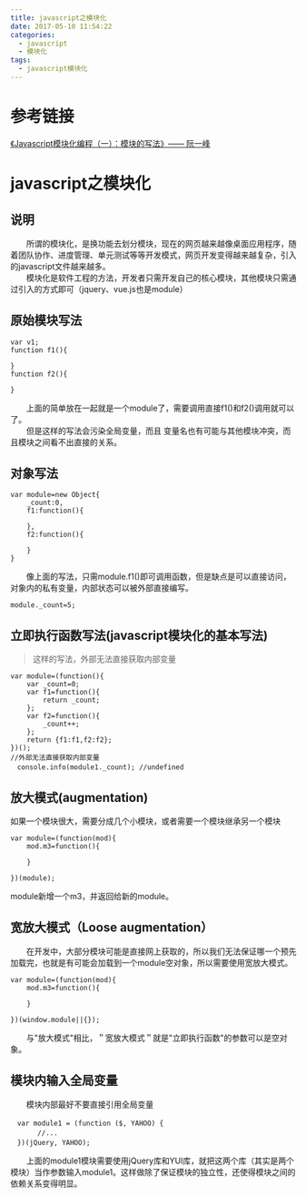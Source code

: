 ```yaml
---
title: javascript之模块化
date: 2017-05-10 11:54:22
categories:
  - javascript
  - 模块化
tags:
  - javascript模块化
---
```

# 参考链接
[《Javascript模块化编程（一）：模块的写法》—— 阮一峰](http://www.ruanyifeng.com/blog/2012/10/javascript_module.html)
# javascript之模块化
## 说明
&emsp;&emsp;所谓的模块化，是换功能去划分模块，现在的网页越来越像桌面应用程序，随着团队协作、进度管理、单元测试等等开发模式，网页开发变得越来越复杂，引入的javascript文件越来越多。  
&emsp;&emsp;模块化是软件工程的方法，开发者只需开发自己的核心模块，其他模块只需通过引入的方式即可（jquery、vue.js也是module）
<!-- more -->
## 原始模块写法

```
var v1;
function f1(){
    
}
function f2(){
    
}
```
&emsp;&emsp;上面的简单放在一起就是一个module了，需要调用直接f1()和f2()调用就可以了。  
&emsp;&emsp;但是这样的写法会污染全局变量，而且
变量名也有可能与其他模块冲突，而且模块之间看不出直接的关系。

## 对象写法
```
var module=new Object{
    _count:0,
    f1:function(){
        
    },
    f2:function(){
        
    }
}
```
&emsp;&emsp;像上面的写法，只需module.f1()即可调用函数，但是缺点是可以直接访问，对象内的私有变量，内部状态可以被外部直接编写。
```
module._count=5;
```

##  立即执行函数写法(javascript模块化的基本写法)
> 这样的写法，外部无法直接获取内部变量

```
var module=(function(){
    var _count=0;
    var f1=function(){
        return _count;
    };
    var f2=function(){
        _count++;
    };
    return {f1:f1,f2:f2};
})();
//外部无法直接获取内部变量
　console.info(module1._count); //undefined
```
## 放大模式(augmentation)
如果一个模块很大，需要分成几个小模块，或者需要一个模块继承另一个模块
```
var module=(function(mod){
    mod.m3=function(){
        
    }
    
})(module);
```
module新增一个m3，并返回给新的module。
## 宽放大模式（Loose augmentation）
&emsp;&emsp;在开发中，大部分模块可能是直接网上获取的，所以我们无法保证哪一个预先加载完，也就是有可能会加载到一个module空对象，所以需要使用宽放大模式。
```
var module=(function(mod){
    mod.m3=function(){
        
    }
    
})(window.module||{});
```
&emsp;&emsp;与"放大模式"相比，＂宽放大模式＂就是"立即执行函数"的参数可以是空对象。

## 模块内输入全局变量
&emsp;&emsp;模块内部最好不要直接引用全局变量
```
　var module1 = (function ($, YAHOO) {
　　　　//...
　})(jQuery, YAHOO);
```
&emsp;&emsp;上面的module1模块需要使用jQuery库和YUI库，就把这两个库（其实是两个模块）当作参数输入module1。这样做除了保证模块的独立性，还使得模块之间的依赖关系变得明显。